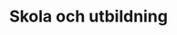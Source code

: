 ---
title: Skola och utbildning
tags:
    - Skola
    - Skola och utbildning
    - Utbildning
    - Skolan
    - Förskola
    - Grundskolan
    - Grundskola
    - Gymnasieskolan
    - Gymnasieskola
    - Förskolan
    - Särskolan
    - Barn och förskola
    - Betyg
    - Läxor
    - Kunskap och utbildning
    - Kunskap
    - Likvärdig skola
    - Gymansium
    - Skolpolitik
    - Friskola
    - Friskolor
    - Skola till jobb
    - IT och skola
    - Nyanlända elever
    - Läsning
    - Läxor och prov
    - Lärarna
    - Stärkt utbildning för nyanlända elever
    - Fritidshem
    - Nationella prov
    - Rektorer
    - Utbildningskontrakt
    - Yrkesutbildning
    - Bildning
    - Elevhälsa
    - Lärlingsprogram
    - Modersmålsundervisning
    - Pedagogisk mångfald
    - Sex- och samlevnadsundervisning
    - Skolmat
    - Yrkesprogram
    - Betyg och tidiga insatser
    - Lärlingar
    - Religiösa friskolor
    - Studiero
categories: Utbildning
---